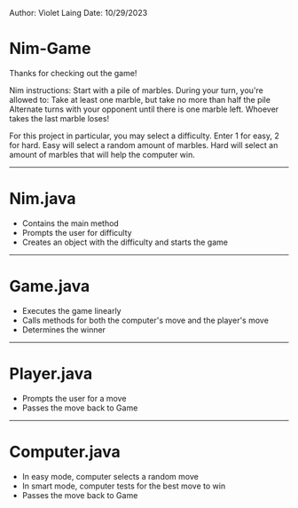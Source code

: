 Author: Violet Laing
Date: 10/29/2023

# Nim-Game
Thanks for checking out the game!

Nim instructions:
Start with a pile of marbles. During your turn, you're allowed to:
   Take at least one marble, but take no more than half the pile
Alternate turns with your opponent until there is one marble left.
Whoever takes the last marble loses!

For this project in particular, you may select a difficulty. 
   Enter 1 for easy, 2 for hard.
      Easy will select a random amount of marbles.
      Hard will select an amount of marbles that will help the computer win.

---

# Nim.java

- Contains the main method
- Prompts the user for difficulty
- Creates an object with the difficulty and starts the game

---

# Game.java

- Executes the game linearly
- Calls methods for both the computer's move and the player's move
- Determines the winner

---

# Player.java

- Prompts the user for a move
- Passes the move back to Game

---

# Computer.java

- In easy mode, computer selects a random move
- In smart mode, computer tests for the best move to win
- Passes the move back to Game
